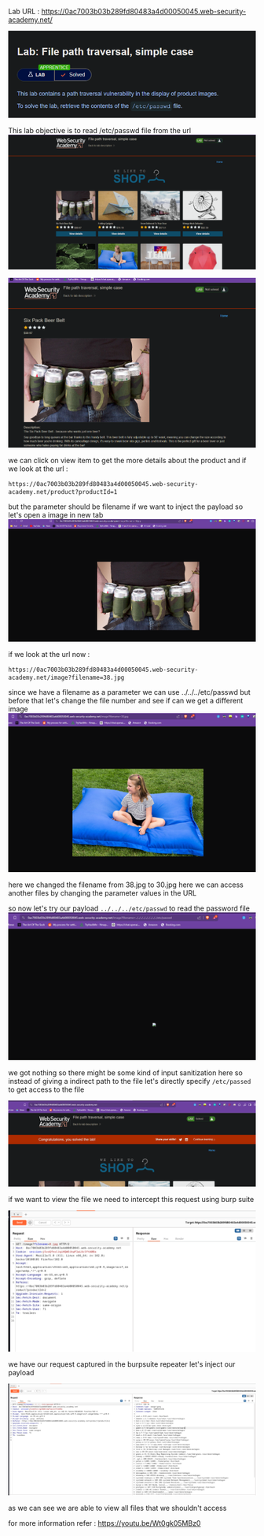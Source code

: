 Lab URL :
https://0ac7003b03b289fd80483a4d00050045.web-security-academy.net/

![](../../attachments/Pasted%20image%2020240514185624.png)

This lab objective is to  read /etc/passwd file from the url 
![](../../attachments/Pasted%20image%2020240514185739.png)

![](../../attachments/Pasted%20image%2020240514190029.png)

we can click on view item to get the more details about the product and if we look at the url :
```
https://0ac7003b03b289fd80483a4d00050045.web-security-academy.net/product?productId=1
```
but the parameter should be filename if we want to inject the payload so let's open a image in new tab 
![](../../attachments/Pasted%20image%2020240514190534.png)

if we look at the url now :
```
https://0ac7003b03b289fd80483a4d00050045.web-security-academy.net/image?filename=38.jpg
```
since we have a filename as a parameter we can use ../../../etc/passwd 
but before that let's change the file number and see if can we get a different image 
![](../../attachments/Pasted%20image%2020240514190736.png)

here we changed the filename from 38.jpg to 30.jpg here we can access another files by changing the parameter values in the URL

so now let's try our payload `../../../etc/passwd` to read the password file 
![](../../attachments/Pasted%20image%2020240514191137.png)

we got nothing so there might be some kind of input sanitization here so instead of giving a indirect path to the file let's directly specify `/etc/passed` to get access to the file

![](../../attachments/Pasted%20image%2020240514192015.png)

if we want to view the file we need to intercept this request using burp suite

![](../../attachments/Pasted%20image%2020240514192543.png)

we have our request captured in the burpsuite repeater
let's inject our payload

![](../../attachments/Pasted%20image%2020240514192759.png)

as we can see we are able to view all files that we shouldn't access

for more information refer : https://youtu.be/Wt0gk05MBz0
